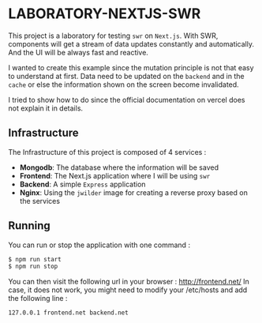 # LABORATORY-NEXTJS-SWR

This project is a laboratory for testing `swr` on `Next.js`. With SWR, components will get a stream of data updates constantly and automatically.
And the UI will be always fast and reactive.

I wanted to create this example since the mutation principle is not that easy to understand at first. Data need to be updated on the `backend` and in the `cache`
or else the information shown on the screen become invalidated.

I tried to show how to do since the official documentation on vercel does not explain it in details.

## Infrastructure

The Infrastructure of this project is composed of 4 services :

- **Mongodb**: The database where the information will be saved
- **Frontend**: The Next.js application where I will be using `swr`
- **Backend**: A simple `Express` application
- **Nginx**: Using the `jwilder` image for creating a reverse proxy based on the services

## Running

You can run or stop the application with one command :

```bash
$ npm run start
$ npm run stop
```

You can then visit the following url in your browser : http://frontend.net/
In case, it does not work, you might need to modify your /etc/hosts and add the following line :

```
127.0.0.1 frontend.net backend.net
```
